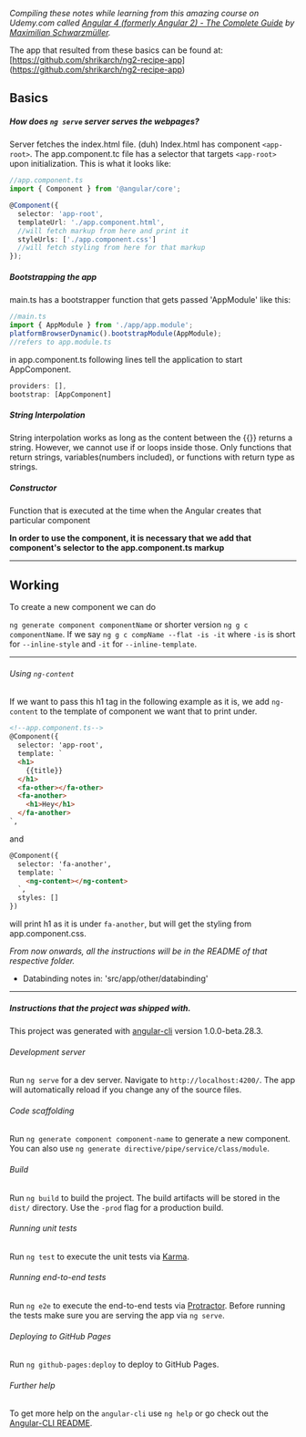 _Compiling these notes while learning from this amazing course on Udemy.com called [Angular 4 (formerly Angular 2) - The Complete Guide](https://www.udemy.com/the-complete-guide-to-angular-2/) by [Maximilian Schwarzmüller](https://www.udemy.com/user/maximilian-schwarzmuller/)._

The app that resulted from these basics can be found at: [https://github.com/shrikarch/ng2-recipe-app] (https://github.com/shrikarch/ng2-recipe-app)

## Basics
##### How does `ng serve` server serves the webpages?
Server fetches the index.html file. (duh) Index.html has component `<app-root>`. The app.component.tc file has a selector that targets `<app-root>` upon initialization. This is what it looks like:

```ts
//app.component.ts
import { Component } from '@angular/core';

@Component({
  selector: 'app-root',
  templateUrl: './app.component.html',
  //will fetch markup from here and print it
  styleUrls: ['./app.component.css']
  //will fetch styling from here for that markup
});  
```
##### Bootstrapping the app
main.ts has a bootstrapper function that gets passed 'AppModule' like this:
```ts
//main.ts
import { AppModule } from './app/app.module';
platformBrowserDynamic().bootstrapModule(AppModule);
//refers to app.module.ts
```
in app.component.ts following lines tell the application to start AppComponent.
```ts
providers: [],
bootstrap: [AppComponent]
```
##### String Interpolation
String interpolation works as long as the content between the {{}} returns a string. However, we cannot use if or loops inside those.
Only functions that return strings, variables(numbers included), or functions with return type as strings.
##### Constructor
Function that is executed at the time when the Angular creates that particular component

**In order to use the component, it is necessary that we add that component's selector to the app.component.ts markup**

---
## Working
To create a new component we can do

`ng generate component componentName`
or shorter version `ng g c componentName`.
If we say `ng g c compName --flat -is -it` where `-is` is short for `--inline-style` and  `-it` for `--inline-template`.

---
###### Using `ng-content`
If we want to pass this h1 tag in the following example as it is, we add `ng-content` to the template of component we want that to print under.

```html
<!--app.component.ts-->
@Component({
  selector: 'app-root',
  template: `
  <h1>
    {{title}}
  </h1>
  <fa-other></fa-other>
  <fa-another>
    <h1>Hey</h1>
  </fa-another>
`,
```
and
```html
@Component({
  selector: 'fa-another',
  template: `
    <ng-content></ng-content>
  `,
  styles: []
})
```
will print h1 as it is under `fa-another`, but will get the styling from app.component.css.

_From now onwards, all the instructions will be in the README of that respective folder._
- Databinding notes in: 'src/app/other/databinding'

---
##### Instructions that the project was shipped with.

This project was generated with [angular-cli](https://github.com/angular/angular-cli) version 1.0.0-beta.28.3.

###### Development server
Run `ng serve` for a dev server. Navigate to `http://localhost:4200/`. The app will automatically reload if you change any of the source files.

###### Code scaffolding

Run `ng generate component component-name` to generate a new component. You can also use `ng generate directive/pipe/service/class/module`.

###### Build

Run `ng build` to build the project. The build artifacts will be stored in the `dist/` directory. Use the `-prod` flag for a production build.

###### Running unit tests

Run `ng test` to execute the unit tests via [Karma](https://karma-runner.github.io).

###### Running end-to-end tests

Run `ng e2e` to execute the end-to-end tests via [Protractor](http://www.protractortest.org/).
Before running the tests make sure you are serving the app via `ng serve`.

###### Deploying to GitHub Pages

Run `ng github-pages:deploy` to deploy to GitHub Pages.

###### Further help

To get more help on the `angular-cli` use `ng help` or go check out the [Angular-CLI README](https://github.com/angular/angular-cli/blob/master/README.md).
